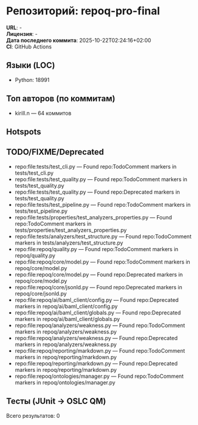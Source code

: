 
# Репозиторий: **repoq-pro-final**

**URL**: -  
**Лицензия**: -  
**Дата последнего коммита**: 2025-10-22T02:24:16+02:00  
**CI**: GitHub Actions

## Языки (LOC)
- Python: 18991


## Топ авторов (по коммитам)
- kirill.n — 64 коммитов


## Hotspots


## TODO/FIXME/Deprecated
- repo:file:tests/test_cli.py — Found repo:TodoComment markers in tests/test_cli.py
- repo:file:tests/test_quality.py — Found repo:TodoComment markers in tests/test_quality.py
- repo:file:tests/test_quality.py — Found repo:Deprecated markers in tests/test_quality.py
- repo:file:tests/test_pipeline.py — Found repo:TodoComment markers in tests/test_pipeline.py
- repo:file:tests/properties/test_analyzers_properties.py — Found repo:TodoComment markers in tests/properties/test_analyzers_properties.py
- repo:file:tests/analyzers/test_structure.py — Found repo:TodoComment markers in tests/analyzers/test_structure.py
- repo:file:repoq/quality.py — Found repo:TodoComment markers in repoq/quality.py
- repo:file:repoq/core/model.py — Found repo:TodoComment markers in repoq/core/model.py
- repo:file:repoq/core/model.py — Found repo:Deprecated markers in repoq/core/model.py
- repo:file:repoq/core/jsonld.py — Found repo:Deprecated markers in repoq/core/jsonld.py
- repo:file:repoq/ai/baml_client/config.py — Found repo:Deprecated markers in repoq/ai/baml_client/config.py
- repo:file:repoq/ai/baml_client/globals.py — Found repo:Deprecated markers in repoq/ai/baml_client/globals.py
- repo:file:repoq/analyzers/weakness.py — Found repo:TodoComment markers in repoq/analyzers/weakness.py
- repo:file:repoq/analyzers/weakness.py — Found repo:Deprecated markers in repoq/analyzers/weakness.py
- repo:file:repoq/reporting/markdown.py — Found repo:TodoComment markers in repoq/reporting/markdown.py
- repo:file:repoq/reporting/markdown.py — Found repo:Deprecated markers in repoq/reporting/markdown.py
- repo:file:repoq/ontologies/manager.py — Found repo:TodoComment markers in repoq/ontologies/manager.py


## Тесты (JUnit → OSLC QM)
Всего результатов: 0

